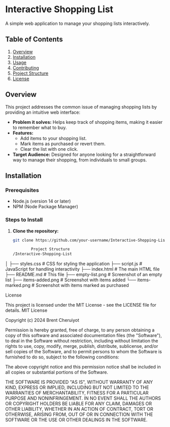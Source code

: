 # Interactive Shopping List

A simple web application to manage your shopping lists interactively.

## Table of Contents

1. [Overview](#overview)
2. [Installation](#installation)
3. [Usage](#usage)
4. [Contributing](#contributing)
5. [Project Structure](#project-structure)
6. [License](#license)

## Overview

This project addresses the common issue of managing shopping lists by providing an intuitive web interface:

- **Problem it solves:** Helps keep track of shopping items, making it easier to remember what to buy.
- **Features:**
  - Add items to your shopping list.
  - Mark items as purchased or revert them.
  - Clear the list with one click.
- **Target Audience:** Designed for anyone looking for a straightforward way to manage their shopping, from individuals to small groups.

## Installation

### Prerequisites
- Node.js (version 14 or later)
- NPM (Node Package Manager)

### Steps to Install

1. **Clone the repository:**
   ```bash
   git clone https://github.com/your-username/Interactive-Shopping-List.git

           Project Structure
   /Interactive-Shopping-List
│
├── styles.css        # CSS for styling the application
├── script.js         # JavaScript for handling interactivity
├── index.html        # The main HTML file
├── README.md         # This file
├── empty-list.png    # Screenshot of an empty list
├── items-added.png   # Screenshot with items added
└── items-marked.png  # Screenshot with items marked as purchased

License


This project is licensed under the MIT License - see the LICENSE file for details.
MIT License

Copyright (c) 2024 Brent Cheruiyot

Permission is hereby granted, free of charge, to any person obtaining a copy
of this software and associated documentation files (the "Software"), to deal
in the Software without restriction, including without limitation the rights
to use, copy, modify, merge, publish, distribute, sublicense, and/or sell
copies of the Software, and to permit persons to whom the Software is
furnished to do so, subject to the following conditions:

The above copyright notice and this permission notice shall be included in all
copies or substantial portions of the Software.

THE SOFTWARE IS PROVIDED "AS IS", WITHOUT WARRANTY OF ANY KIND, EXPRESS OR
IMPLIED, INCLUDING BUT NOT LIMITED TO THE WARRANTIES OF MERCHANTABILITY,
FITNESS FOR A PARTICULAR PURPOSE AND NONINFRINGEMENT. IN NO EVENT SHALL THE
AUTHORS OR COPYRIGHT HOLDERS BE LIABLE FOR ANY CLAIM, DAMAGES OR OTHER
LIABILITY, WHETHER IN AN ACTION OF CONTRACT, TORT OR OTHERWISE, ARISING FROM,
OUT OF OR IN CONNECTION WITH THE SOFTWARE OR THE USE OR OTHER DEALINGS IN THE
SOFTWARE.